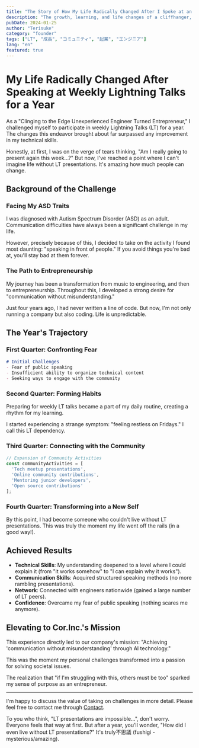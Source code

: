 ```yaml
---
title: "The Story of How My Life Radically Changed After I Spoke at an LT Presentation Every Week for a Year"
description: "The growth, learning, and life changes of a cliffhanger, inexperienced engineer-turned-manager through a weekly LT presentation challenge."
pubDate: 2024-01-25
author: "Terisuke"
category: "founder"
tags: ["LT", "成長", "コミュニティ", "起業", "エンジニア"]
lang: "en"
featured: true
---
```


# My Life Radically Changed After Speaking at Weekly Lightning Talks for a Year

As a "Clinging to the Edge Unexperienced Engineer Turned Entrepreneur," I challenged myself to participate in weekly Lightning Talks (LT) for a year. The changes this endeavor brought about far surpassed any improvement in my technical skills.

Honestly, at first, I was on the verge of tears thinking, "Am I really going to present again this week...?" But now, I've reached a point where I can't imagine life without LT presentations. It's amazing how much people can change.

## Background of the Challenge

### Facing My ASD Traits

I was diagnosed with Autism Spectrum Disorder (ASD) as an adult. Communication difficulties have always been a significant challenge in my life.

However, precisely because of this, I decided to take on the activity I found most daunting: "speaking in front of people." If you avoid things you're bad at, you'll stay bad at them forever.

### The Path to Entrepreneurship

My journey has been a transformation from music to engineering, and then to entrepreneurship. Throughout this, I developed a strong desire for "communication without misunderstanding."

Just four years ago, I had never written a line of code. But now, I'm not only running a company but also coding. Life is unpredictable.

## The Year's Trajectory

### First Quarter: Confronting Fear

```markdown
# Initial Challenges
- Fear of public speaking
- Insufficient ability to organize technical content
- Seeking ways to engage with the community
```

### Second Quarter: Forming Habits

Preparing for weekly LT talks became a part of my daily routine, creating a rhythm for my learning.

I started experiencing a strange symptom: "feeling restless on Fridays." I call this LT dependency.

### Third Quarter: Connecting with the Community

```javascript
// Expansion of Community Activities
const communityActivities = [
  'Tech meetup presentations',
  'Online community contributions',
  'Mentoring junior developers',
  'Open source contributions'
];
```

### Fourth Quarter: Transforming into a New Self

By this point, I had become someone who couldn't live without LT presentations. This was truly the moment my life went off the rails (in a good way!).

## Achieved Results

-   **Technical Skills**: My understanding deepened to a level where I could explain it (from "it works somehow" to "I can explain why it works").
-   **Communication Skills**: Acquired structured speaking methods (no more rambling presentations).
-   **Network**: Connected with engineers nationwide (gained a large number of LT peers).
-   **Confidence**: Overcame my fear of public speaking (nothing scares me anymore).

## Elevating to Cor.Inc.'s Mission

This experience directly led to our company's mission: "Achieving 'communication without misunderstanding' through AI technology."

This was the moment my personal challenges transformed into a passion for solving societal issues.

The realization that "if I'm struggling with this, others must be too" sparked my sense of purpose as an entrepreneur.

---

I'm happy to discuss the value of taking on challenges in more detail. Please feel free to contact me through [Contact](/contact).

To you who think, "LT presentations are impossible...", don't worry. Everyone feels that way at first. But after a year, you'll wonder, "How did I even live without LT presentations?" It's truly不思議 (fushigi - mysterious/amazing).
